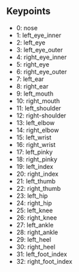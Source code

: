## Keypoints

- 0: nose
- 1: left_eye_inner
- 2: left_eye
- 3: left_eye_outer
- 4: right_eye_inner
- 5: right_eye
- 6: right_eye_outer
- 7: left_ear
- 8: right_ear
- 9: left_mouth
- 10: right_mouth
- 11: left_shoulder
- 12: right-shoulder
- 13: left_elbow
- 14: right_elbow
- 15: left_wrist
- 16: right_wrist
- 17: left_pinky
- 18: right_pinky
- 19: left_index
- 20: right_index
- 21: left_thumb
- 22: right_thumb
- 23: left_hip
- 24: right_hip
- 25: left_knee
- 26: right_knee
- 27: left_ankle
- 28: right_ankle
- 29: left_heel
- 30: right_heel
- 31: left_foot_index
- 32: right_foot_index
